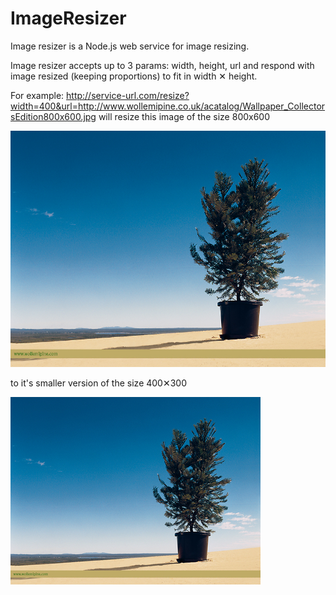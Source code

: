 # ImageResizer

Image resizer is a Node.js web service for image resizing.

Image resizer accepts up to 3 params: width, height, url and respond with image resized (keeping proportions) to fit in width ✕ height.

For example: http://service-url.com/resize?width=400&url=http://www.wollemipine.co.uk/acatalog/Wallpaper_CollectorsEdition800x600.jpg
will resize this image of the size 800x600

![Original image 800x600](https://github.com/fealaer/image-resizer/blob/master/docs/images/Wallpaper_CollectorsEdition800x600.jpg)

to it's smaller version of the size 400✕300

![Resized image 400x300](https://github.com/fealaer/image-resizer/blob/master/docs/images/Wallpaper_CollectorsEdition400x300.jpg)
